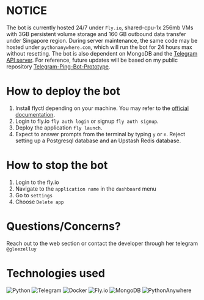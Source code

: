 # NOTICE

The bot is currently hosted 24/7 under `Fly.io`, shared-cpu-1x 256mb VMs with 3GB persistent volume storage and 160 GB outbound data transfer
under Singapore region. During server maintenance, the same code may be hosted under `pythonanywhere.com`, which will run the bot
for 24 hours max without resetting. The bot is also dependent on MongoDB and the [Telegram API server](https://core.telegram.org/). 
For reference, future updates will be based on my public repository [Telegram-Ping-Bot-Prototype](https://github.com/Glinary/Telegram-Ping-Bot-Prototype).

# How to deploy the bot

1. Install flyctl depending on your machine. You may refer to the [official documentation](https://fly.io/docs/hands-on/install-flyctl/).
2. Login to fly.io `fly auth login` or signup `fly auth signup`.
3. Deploy the application `fly launch`.
4. Expect to answer prompts from the terminal by typing `y` or `n`. Reject setting up a Postgresql database and an Upstash Redis database.

# How to stop the bot

1. Login to the fly.io
2. Navigate to the `application name` in the `dashboard` menu
3. Go to `settings`
4. Choose `Delete app`

# Questions/Concerns?
Reach out to the web section or contact the developer through her telegram `@gleezelluy`

# Technologies used
![Python](https://img.shields.io/badge/Python-3776AB.svg?style=for-the-badge&logo=Python&logoColor=white)
![Telegram](https://img.shields.io/badge/Telegram-26A5E4.svg?style=for-the-badge&logo=Telegram&logoColor=white)
![Docker](https://img.shields.io/badge/Docker-2496ED.svg?style=for-the-badge&logo=Docker&logoColor=white)
![Fly.io](https://img.shields.io/badge/Fly.io-100000?style=for-the-badge&logo=Fly.io&logoColor=white&labelColor=4B058D&color=470386)
![MongoDB](https://img.shields.io/badge/MongoDB-47A248.svg?style=for-the-badge&logo=MongoDB&logoColor=white)
![PythonAnywhere](https://img.shields.io/badge/PythonAnywhere-1D9FD7.svg?style=for-the-badge&logo=PythonAnywhere&logoColor=white)

